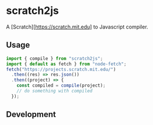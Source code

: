 # scratch2js

A [Scratch][https://scratch.mit.edu] to Javascript compiler.

## Usage

```ts
import { compile } from "scratch2js";
import { default as fetch } from "node-fetch";
fetch("https://projects.scratch.mit.edu/")
  .then((res) => res.json())
  .then((project) => {
    const compiled = compile(project);
    // do something with compiled
  });
```

## Development
